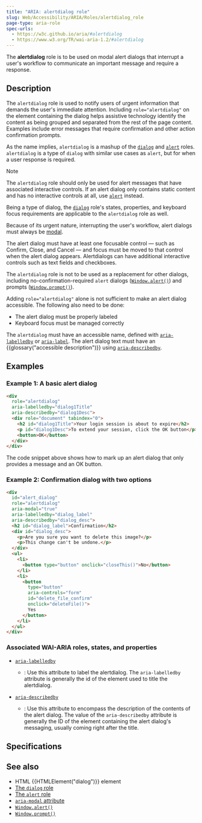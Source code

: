 ```yaml
---
title: "ARIA: alertdialog role"
slug: Web/Accessibility/ARIA/Roles/alertdialog_role
page-type: aria-role
spec-urls:
  - https://w3c.github.io/aria/#alertdialog
  - https://www.w3.org/TR/wai-aria-1.2/#alertdialog
---
```




The **alertdialog** role is to be used on modal alert dialogs that interrupt a user's workflow to communicate an important message and require a response.

## Description

The `alertdialog` role is used to notify users of urgent information that demands the user's immediate attention. Including `role="alertdialog"` on the element containing the dialog helps assistive technology identify the content as being grouped and separated from the rest of the page content. Examples include error messages that require confirmation and other action confirmation prompts.

As the name implies, `alertdialog` is a mashup of the [`dialog`](/Web/Accessibility/ARIA/Roles/dialog_role) and [`alert`](/Web/Accessibility/ARIA/Roles/alert_role) roles. `alertdialog` is a type of `dialog` with similar use cases as `alert`, but for when a user response is required.

> [!NOTE]
> The `alertdialog` role should only be used for alert messages that have associated interactive controls. If an alert dialog only contains static content and has no interactive controls at all, use [`alert`](/Web/Accessibility/ARIA/Roles/alert_role) instead.

Being a type of dialog, the [`dialog`](/Web/Accessibility/ARIA/Roles/dialog_role) role's states, properties, and keyboard focus requirements are applicable to the `alertdialog` role as well.

Because of its urgent nature, interrupting the user's workflow, alert dialogs must always be [modal](/Web/Accessibility/ARIA/Attributes/aria-modal).

The alert dialog must have at least one focusable control — such as Confirm, Close, and Cancel — and focus must be moved to that control when the alert dialog appears. Alertdialogs can have additional interactive controls such as text fields and checkboxes.

The `alertdialog` role is not to be used as a replacement for other dialogs, including no-confirmation-required `alert` dialogs ([`Window.alert()`](/Web/API/Window/alert)) and prompts ([`Window.prompt()`](/Web/API/Window/prompt)).

Adding `role="alertdialog"` alone is not sufficient to make an alert dialog accessible. The following also need to be done:

- The alert dialog must be properly labeled
- Keyboard focus must be managed correctly

The `alertdialog` must have an accessible name, defined with [`aria-labelledby`](/Web/Accessibility/ARIA/Attributes/aria-labelledby) or [`aria-label`](/Web/Accessibility/ARIA/Attributes/aria-label). The alert dialog text must have an {{glossary("accessible description")}} using [`aria-describedby`](/Web/Accessibility/ARIA/Attributes/aria-describedby).

## Examples

### Example 1: A basic alert dialog

```html
<div
  role="alertdialog"
  aria-labelledby="dialog1Title"
  aria-describedby="dialog1Desc">
  <div role="document" tabindex="0">
    <h2 id="dialog1Title">Your login session is about to expire</h2>
    <p id="dialog1Desc">To extend your session, click the OK button</p>
    <button>OK</button>
  </div>
</div>
```

The code snippet above shows how to mark up an alert dialog that only provides a message and an OK button.

### Example 2: Confirmation dialog with two options

```html
<div
  id="alert_dialog"
  role="alertdialog"
  aria-modal="true"
  aria-labelledby="dialog_label"
  aria-describedby="dialog_desc">
  <h2 id="dialog_label">Confirmation</h2>
  <div id="dialog_desc">
    <p>Are you sure you want to delete this image?</p>
    <p>This change can't be undone.</p>
  </div>
  <ul>
    <li>
      <button type="button" onclick="closeThis()">No</button>
    </li>
    <li>
      <button
        type="button"
        aria-controls="form"
        id="delete_file_confirm"
        onclick="deleteFile()">
        Yes
      </button>
    </li>
  </ul>
</div>
```

### Associated WAI-ARIA roles, states, and properties

- [`aria-labelledby`](/Web/Accessibility/ARIA/Attributes/aria-labelledby)

  - : Use this attribute to label the alertdialog. The `aria-labelledby` attribute is generally the id of the element used to title the alertdialog.

- [`aria-describedby`](/Web/Accessibility/ARIA/Attributes/aria-describedby)
  - : Use this attribute to encompass the description of the contents of the alert dialog. The value of the `aria-describedby` attribute is generally the ID of the element containing the alert dialog's messaging, usually coming right after the title.

## Specifications



## See also

- HTML {{HTMLElement("dialog")}} element
- [The `dialog` role](/Web/Accessibility/ARIA/Roles/dialog_role)
- [The `alert` role](/Web/Accessibility/ARIA/Roles/alert_role)
- [`aria-modal` attribute](/Web/Accessibility/ARIA/Attributes/aria-modal)
- [`Window.alert()`](/Web/API/Window/alert)
- [`Window.prompt()`](/Web/API/Window/prompt)
